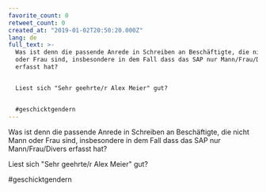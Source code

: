 ```yaml
---
favorite_count: 0
retweet_count: 0
created_at: "2019-01-02T20:50:20.000Z"
lang: de
full_text: >-
  Was ist denn die passende Anrede in Schreiben an Beschäftigte, die nicht Mann
  oder Frau sind, insbesondere in dem Fall dass das SAP nur Mann/Frau/Divers
  erfasst hat?


  Liest sich "Sehr geehrte/r Alex Meier" gut? 


  #geschicktgendern
---
```


Was ist denn die passende Anrede in Schreiben an Beschäftigte, die nicht Mann
oder Frau sind, insbesondere in dem Fall dass das SAP nur Mann/Frau/Divers
erfasst hat?

Liest sich "Sehr geehrte/r Alex Meier" gut?

#geschicktgendern
